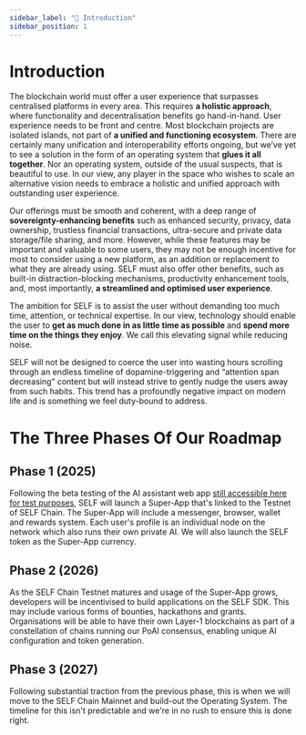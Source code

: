 ```yaml
---
sidebar_label: "📖 Introduction"
sidebar_position: 1
---
```


# Introduction

The blockchain world must offer a user experience that surpasses centralised platforms in every area. This requires **a holistic approach**, where functionality and decentralisation benefits go hand-in-hand. User experience needs to be front and centre. Most blockchain projects are isolated islands, not part of **a unified and functioning ecosystem**. There are certainly many unification and interoperability efforts ongoing, but we’ve yet to see a solution in the form of an operating system that **glues it all together**. Nor an operating system, outside of the usual suspects, that is beautiful to use. In our view, any player in the space who wishes to scale an alternative vision needs to embrace a holistic and unified approach with outstanding user experience.

Our offerings must be smooth and coherent, with a deep range of **sovereignty-enhancing benefits** such as enhanced security, privacy, data ownership, trustless financial transactions, ultra-secure and private data storage/file sharing, and more. However, while these features may be important and valuable to some users, they may not be enough incentive for most to consider using a new platform, as an addition or replacement to what they are already using. SELF must also offer other benefits, such as built-in distraction-blocking mechanisms, productivity enhancement tools, and, most importantly, **a streamlined and optimised user experience**.

The ambition for SELF is to assist the user without demanding too much time, attention, or technical expertise. In our view, technology should enable the user to **get as much done in as little time as possible** and **spend more time on the things they enjoy**. We call this elevating signal while reducing noise. 

SELF will not be designed to coerce the user into wasting hours scrolling through an endless timeline of dopamine-triggering and “attention span decreasing” content but will instead strive to gently nudge the users away from such habits. This trend has a profoundly negative impact on modern life and is something we feel duty-bound to address.

# The Three Phases Of Our Roadmap

## Phase 1 (2025)

Following the beta testing of the AI assistant web app [still accessible here for test purposes](https://your.self.app), SELF will launch a Super-App that's linked to the Testnet of SELF Chain. The Super-App will include a messenger, browser, wallet and rewards system. Each user's profile is an individual node on the network which also runs their own private AI. We will also launch the SELF token as the Super-App currency.

## Phase 2 (2026)

As the SELF Chain Testnet matures and usage of the Super-App grows, developers will be incentivised to build applications on the SELF SDK. This may include various forms of bounties, hackathons and grants. Organisations will be able to have their own Layer-1 blockchains as part of a constellation of chains running our PoAI consensus, enabling unique AI configuration and token generation.

## Phase 3 (2027)

Following substantial traction from the previous phase, this is when we will move to the SELF Chain Mainnet and build-out the Operating System. The timeline for this isn't predictable and we're in no rush to ensure this is done right.